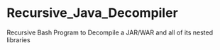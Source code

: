 # Recursive_Java_Decompiler
Recursive Bash Program to Decompile a JAR/WAR and all of its nested libraries
